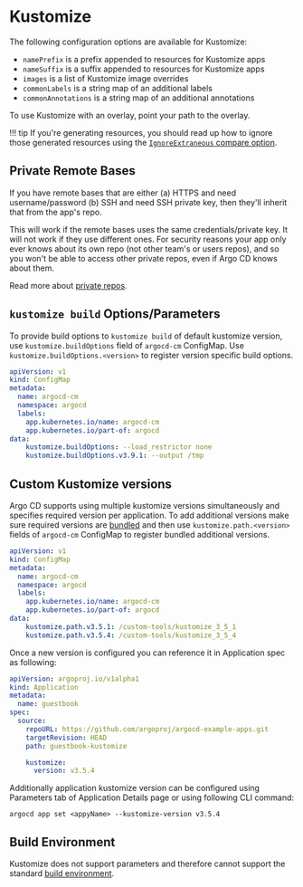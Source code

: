 # Kustomize

The following configuration options are available for Kustomize:

* `namePrefix` is a prefix appended to resources for Kustomize apps
* `nameSuffix` is a suffix appended to resources for Kustomize apps
* `images` is a list of Kustomize image overrides
* `commonLabels` is a string map of an additional labels
* `commonAnnotations` is a string map of an additional annotations
    
To use Kustomize with an overlay, point your path to the overlay.

!!! tip
    If you're generating resources, you should read up how to ignore those generated resources using the [`IgnoreExtraneous` compare option](compare-options.md).

## Private Remote Bases

If you have remote bases that are either (a) HTTPS and need username/password (b) SSH and need SSH private key, then they'll inherit that from the app's repo. 

This will work if the remote bases uses the same credentials/private key. It will not work if they use different ones. For security reasons your app only ever knows about its own repo (not other team's or users repos), and so you won't be able to access other private repos, even if Argo CD knows about them.

Read more about [private repos](private-repositories.md).

## `kustomize build` Options/Parameters

To provide build options to `kustomize build` of default kustomize version, use `kustomize.buildOptions` field of `argocd-cm` ConfigMap. Use `kustomize.buildOptions.<version>` to register version specific build options.

```yaml
apiVersion: v1
kind: ConfigMap
metadata:
  name: argocd-cm
  namespace: argocd
  labels:
    app.kubernetes.io/name: argocd-cm
    app.kubernetes.io/part-of: argocd
data:
    kustomize.buildOptions: --load_restrictor none
    kustomize.buildOptions.v3.9.1: --output /tmp
```
## Custom Kustomize versions

Argo CD supports using multiple kustomize versions simultaneously and specifies required version per application.
To add additional versions make sure required versions are [bundled](../operator-manual/custom_tools.md) and then
use `kustomize.path.<version>` fields of `argocd-cm` ConfigMap to register bundled additional versions. 

```yaml
apiVersion: v1
kind: ConfigMap
metadata:
  name: argocd-cm
  namespace: argocd
  labels:
    app.kubernetes.io/name: argocd-cm
    app.kubernetes.io/part-of: argocd
data:
    kustomize.path.v3.5.1: /custom-tools/kustomize_3_5_1
    kustomize.path.v3.5.4: /custom-tools/kustomize_3_5_4
```

Once a new version is configured you can reference it in Application spec as following:

```yaml
apiVersion: argoproj.io/v1alpha1
kind: Application
metadata:
  name: guestbook
spec:
  source:
    repoURL: https://github.com/argoproj/argocd-example-apps.git
    targetRevision: HEAD
    path: guestbook-kustomize

    kustomize:
      version: v3.5.4
```

Additionally application kustomize version can be configured using Parameters tab of Application Details page or using following CLI command:

```
argocd app set <appyName> --kustomize-version v3.5.4
```


## Build Environment

Kustomize does not support parameters and therefore cannot support the standard [build environment](build-environment.md).
